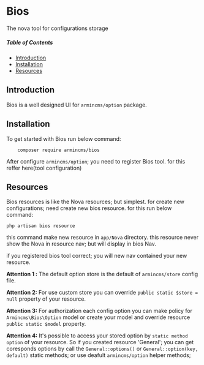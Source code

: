 # Bios
The nova tool for configurations storage

##### Table of Contents   

* [Introduction](#introduction)      
* [Installation](#installation)      
* [Resources](#resources)              



## Introduction
Bios is a well designed UI for `armincms/option` package.

## Installation

To get started with Bios run below command:

```
    composer require armincms/bios
```

After configure `armincms/option`; you need to register Bios tool. for this reffer here(tool configuration)

## Resources
Bios resources is like the Nova resources; but simplest. for create new configurations; need create new bios resource. for this run below command:
```
php artisan bios resource

```

this command make new resource in `app/Nova` directory. this resource never show 
the Nova in resource nav; but will display in bios Nav.

if you registered bios tool correct; you will new nav contained your new resource.

**Attention 1 :** 
    The default option store is the default of `armincms/store` config file. 

**Attention 2:** 
    For use custom store you can override `public static $store = null` property 
    of your resource.

**Attention 3:** 
    For authorization each config option you can make policy for `Armincms\Bios\Option` 
    model or create your model and override resource `public static $model` property.

**Attention 4:**
    It's possible to access your stored option by `static method option` of your resource.
    So if you created resource 'General'; you can get coresponds options by call 
    the `General::options()` or `General::option(key, default)` static methods; 
    or use deafult `armincms/option` helper methods;


 